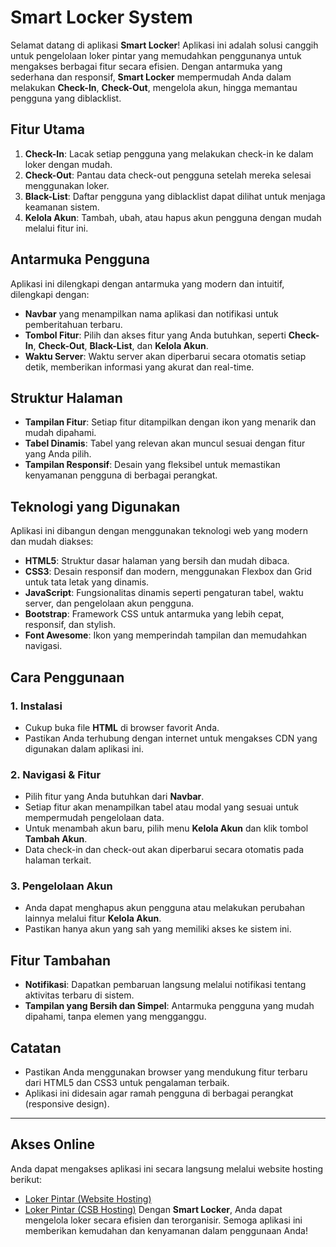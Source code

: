 # **Smart Locker System**

Selamat datang di aplikasi **Smart Locker**! Aplikasi ini adalah solusi canggih untuk pengelolaan loker pintar yang memudahkan penggunanya untuk mengakses berbagai fitur secara efisien. Dengan antarmuka yang sederhana dan responsif, **Smart Locker** mempermudah Anda dalam melakukan **Check-In**, **Check-Out**, mengelola akun, hingga memantau pengguna yang diblacklist.

## **Fitur Utama**

1. **Check-In**: Lacak setiap pengguna yang melakukan check-in ke dalam loker dengan mudah.
2. **Check-Out**: Pantau data check-out pengguna setelah mereka selesai menggunakan loker.
3. **Black-List**: Daftar pengguna yang diblacklist dapat dilihat untuk menjaga keamanan sistem.
4. **Kelola Akun**: Tambah, ubah, atau hapus akun pengguna dengan mudah melalui fitur ini.

## **Antarmuka Pengguna**

Aplikasi ini dilengkapi dengan antarmuka yang modern dan intuitif, dilengkapi dengan:

- **Navbar** yang menampilkan nama aplikasi dan notifikasi untuk pemberitahuan terbaru.
- **Tombol Fitur**: Pilih dan akses fitur yang Anda butuhkan, seperti **Check-In**, **Check-Out**, **Black-List**, dan **Kelola Akun**.
- **Waktu Server**: Waktu server akan diperbarui secara otomatis setiap detik, memberikan informasi yang akurat dan real-time.

## **Struktur Halaman**

- **Tampilan Fitur**: Setiap fitur ditampilkan dengan ikon yang menarik dan mudah dipahami.
- **Tabel Dinamis**: Tabel yang relevan akan muncul sesuai dengan fitur yang Anda pilih.
- **Tampilan Responsif**: Desain yang fleksibel untuk memastikan kenyamanan pengguna di berbagai perangkat.

## **Teknologi yang Digunakan**

Aplikasi ini dibangun dengan menggunakan teknologi web yang modern dan mudah diakses:

- **HTML5**: Struktur dasar halaman yang bersih dan mudah dibaca.
- **CSS3**: Desain responsif dan modern, menggunakan Flexbox dan Grid untuk tata letak yang dinamis.
- **JavaScript**: Fungsionalitas dinamis seperti pengaturan tabel, waktu server, dan pengelolaan akun pengguna.
- **Bootstrap**: Framework CSS untuk antarmuka yang lebih cepat, responsif, dan stylish.
- **Font Awesome**: Ikon yang memperindah tampilan dan memudahkan navigasi.

## **Cara Penggunaan**

### 1. **Instalasi**
   - Cukup buka file **HTML** di browser favorit Anda.
   - Pastikan Anda terhubung dengan internet untuk mengakses CDN yang digunakan dalam aplikasi ini.

### 2. **Navigasi & Fitur**
   - Pilih fitur yang Anda butuhkan dari **Navbar**.
   - Setiap fitur akan menampilkan tabel atau modal yang sesuai untuk mempermudah pengelolaan data.
   - Untuk menambah akun baru, pilih menu **Kelola Akun** dan klik tombol **Tambah Akun**.
   - Data check-in dan check-out akan diperbarui secara otomatis pada halaman terkait.

### 3. **Pengelolaan Akun**
   - Anda dapat menghapus akun pengguna atau melakukan perubahan lainnya melalui fitur **Kelola Akun**.
   - Pastikan hanya akun yang sah yang memiliki akses ke sistem ini.

## **Fitur Tambahan**

- **Notifikasi**: Dapatkan pembaruan langsung melalui notifikasi tentang aktivitas terbaru di sistem.
- **Tampilan yang Bersih dan Simpel**: Antarmuka pengguna yang mudah dipahami, tanpa elemen yang mengganggu.

## **Catatan**

- Pastikan Anda menggunakan browser yang mendukung fitur terbaru dari HTML5 dan CSS3 untuk pengalaman terbaik.
- Aplikasi ini didesain agar ramah pengguna di berbagai perangkat (responsive design).

---
## **Akses Online**

Anda dapat mengakses aplikasi ini secara langsung melalui website hosting berikut:

- [Loker Pintar (Website Hosting)](https://lokerpintarpolnep.com/)
- [Loker Pintar (CSB Hosting)](https://xdms7z.csb.app/login_admin.html)
Dengan **Smart Locker**, Anda dapat mengelola loker secara efisien dan terorganisir. Semoga aplikasi ini memberikan kemudahan dan kenyamanan dalam penggunaan Anda!
